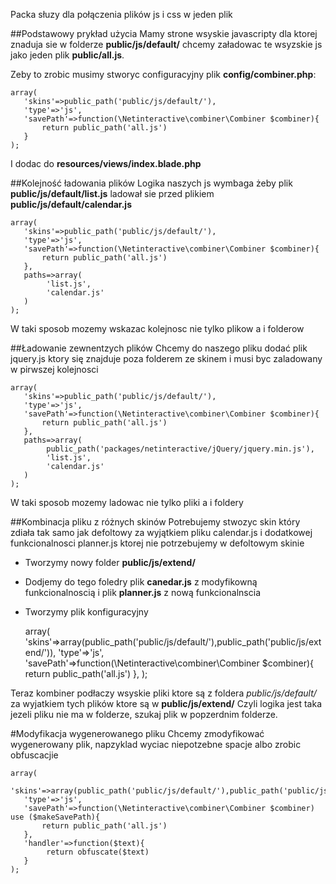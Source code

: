 Packa słuzy dla połączenia plików js i css w jeden plik

##Podstawowy prykład użycia
Mamy strone wsyskie javascripty dla ktorej znaduja sie w folderze **public/js/default/**
chcemy załadowac te wsyzskie js jako jeden plik **public/all.js**.

Zeby to zrobic musimy stworyc configuracyjny plik **config/combiner.php**:

    array(
       'skins'=>public_path('public/js/default/'),
       'type'=>'js',
       'savePath'=>function(\Netinteractive\combiner\Combiner $combiner){
           return public_path('all.js')
       }
    );
    
I dodac do **resources/views/index.blade.php**

<script src="<?php echo \Combiner::includeFiles(\Config::get('combiner'))?>"></script>

##Kolejność ładowania plików
Logika naszych js wymbaga żeby plik **public/js/default/list.js** ladował sie przed plikiem **public/js/default/calendar.js**

    array(
       'skins'=>public_path('public/js/default/'),
       'type'=>'js',
       'savePath'=>function(\Netinteractive\combiner\Combiner $combiner){
           return public_path('all.js')
       },
       paths=>array(
            'list.js',
            'calendar.js'
       )
    );
    
W taki sposob mozemy wskazac kolejnosc nie tylko plikow a i folderow

##Ładowanie zewnentzych plików
Chcemy do naszego pliku dodać plik jquery.js ktory się znajduje poza folderem ze skinem i musi byc zaladowany w pirwszej kolejnosci

    array(
       'skins'=>public_path('public/js/default/'),
       'type'=>'js',
       'savePath'=>function(\Netinteractive\combiner\Combiner $combiner){
           return public_path('all.js')
       },
       paths=>array(
            public_path('packages/netinteractive/jQuery/jquery.min.js'),
            'list.js',
            'calendar.js'
       )
    );
W taki sposob mozemy ladowac nie tylko pliki a i foldery

##Kombinacja pliku z różnych skinów
Potrebujemy stwozyc skin który zdiała tak samo jak defoltowy za wyjątkiem pliku calendar.js i dodatkowej funkcionalnosci planner.js ktorej nie potrzebujemy w
defoltowym skinie

- Tworzymy nowy folder **public/js/extend/**
- Dodjemy do tego foledry plik **canedar.js** z modyfikowną funkcionalnoscią i plik **planner.js** z nową funkcionalnscia
- Tworzymy plik konfiguracyjny


    array(
       'skins'=>array(public_path('public/js/default/'),public_path('public/js/extend/')),
       'type'=>'js',
       'savePath'=>function(\Netinteractive\combiner\Combiner $combiner){
           return public_path('all.js')
       },
    );

Teraz kombiner podłaczy wsyskie pliki ktore są z foldera *public/js/default/* za wyjatkiem tych plików ktore są w **public/js/extend/**
Czyli logika jest taka jezeli pliku nie ma w folderze, szukaj plik w popzerdnim folderze.

#Modyfikacja wygenerowanego pliku
Chcemy zmodyfikować wygenerowany plik, napzyklad wyciac niepotzebne spacje albo zrobic obfuscacjie

    array(
       'skins'=>array(public_path('public/js/default/'),public_path('public/js/extend/')),
       'type'=>'js',
       'savePath'=>function(\Netinteractive\combiner\Combiner $combiner) use ($makeSavePath){
           return public_path('all.js')
       },
       'handler'=>function($text){
            return obfuscate($text)
       }
    );
